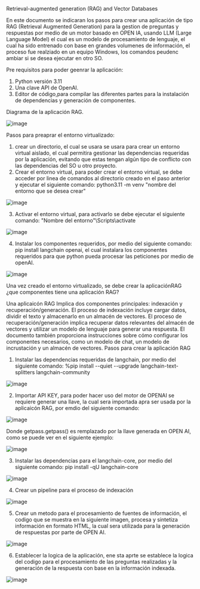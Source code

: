 Retrieval-augmented generation (RAG) and Vector Databases

En este documento se indicaran los pasos para crear una aplicación de tipo RAG (Retrieval Augmented Generation) para la gestion de preguntas y respuestas por medio de un  motor basado en OPEN IA, usando LLM (Large Language Model) el cual es un modelo de procesamiento de lenguaje, el cual ha sido entrenado con base en grandes volumenes de información, el proceso fue realziado en un equipo Windows, los comandos peudenc ambiar si se desea ejecutar en otro SO. 

Pre requisitos para poder geenrar la aplicación:
1) Python versión 3.11
2) Una clave API de OpenAI.
3) Editor de código,para compilar las diferentes partes para la instalación de dependencias y generación de componentes.

Diagrama de la aplicación RAG.

![image](https://github.com/user-attachments/assets/1ad07ca5-a39b-4fbd-ab4d-7f81f21f3492)

Pasos para preaprar el entorno virtualizado:

1) crear un directorio, el cual se usara se usara para crear un entorno virtual aislado, el cual permitira gestionar las dependencias requeridas por la aplicación, evitando que estas tengan algún tipo de conflicto con las dependencias del SO u otro proyecto.
2) Crear el entorno virtual, para poder crear el entorno virtual, se debe acceder por linea de comandos al directorio creado en el paso anterior y ejecutar el siguiente comando: python3.11 -m venv "nombre del entorno que se desea crear"

![image](https://github.com/user-attachments/assets/97910e01-2217-4fa0-af82-1397aae73d06)

3) Activar el entorno virtual, para activarlo se debe ejecutar el siguiente comando:  "Nombre del entorno"\Scripts\activate

![image](https://github.com/user-attachments/assets/e620d7a1-2fd5-4502-91b3-2de3af9aa4fc)

4) Instalar los componentes requeridos, por medio del siguiente comando: pip install langchain openai, el cual instalara los componentes requeridos para que python pueda procesar las peticiones por medio de openAI.

![image](https://github.com/user-attachments/assets/189788b4-5c21-4eaa-91cf-a593d29386c9)


Una vez creado el entorno virtualizado, se debe crear la aplicaciónRAG ¿que componentes tiene una aplicación RAG?

Una aplicaicón RAG Implica dos componentes principales: indexación y recuperación/generación. El proceso de indexación incluye cargar datos, dividir el texto y almacenarlo en un almacén de vectores. El proceso de recuperación/generación implica recuperar datos relevantes del almacén de vectores y utilizar un modelo de lenguaje para generar una respuesta. El documento también proporciona instrucciones sobre cómo configurar los componentes necesarios, como un modelo de chat, un modelo de incrustación y un almacén de vectores.
Pasos para crear la aplicación RAG

1) Instalar las dependencias requeridas de langchain, por medio del siguiente comando: %pip install --quiet --upgrade langchain-text-splitters langchain-community

![image](https://github.com/user-attachments/assets/fc6cb12d-a884-402e-9a2c-3d343d454432)

2) Importar API KEY, para poder hacer uso del motor de OPENAI se requiere generar una llave, la cual sera importada apra ser usada por la aplicaicón RAG, por emdio del siguiente comando:

![image](https://github.com/user-attachments/assets/02a74103-b93e-4632-be9b-84afc0a071dc)

Donde getpass.getpass() es remplazado por la llave generada en OPEN AI, como se puede ver en el siguiente ejemplo:

![image](https://github.com/user-attachments/assets/3a757caf-196c-4088-82d0-7133eaeb765f)

3) Instalar las dependencias para el langchain-core, por medio del siguiente comando: pip install -qU langchain-core

![image](https://github.com/user-attachments/assets/decb0b55-fea1-4dae-867c-400bfb3456bb)

4) Crear un pipeline para el proceso de indexación

![image](https://github.com/user-attachments/assets/3a005dfb-1066-4cd8-9b50-975347e3e81c)

5) Crear un metodo para el procesamiento de fuentes de información, el codigo que se muestra en la siguiente imagen, procesa y sintetiza información en formato HTML, la cual sera utilizada para la generación de respuestas por parte de OPEN AI.

![image](https://github.com/user-attachments/assets/782b3f38-d34d-41d9-a978-e0b732fea2b0)

6) Establecer la logica de la aplicación, ene sta aprte se establece la logica del codigo para el procesamiento de las preguntas realizadas y la generación de la respuesta con base en la información indexada.

![image](https://github.com/user-attachments/assets/bcc4bff6-cabc-47d0-a9ce-115d2db35e63)





